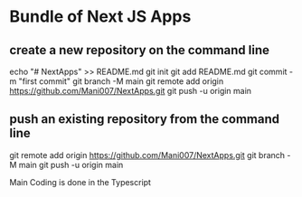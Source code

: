 # Bundle of Next JS Apps 
## create a new repository on the command line
echo "# NextApps" >> README.md
git init
git add README.md
git commit -m "first commit"
git branch -M main
git remote add origin https://github.com/Mani007/NextApps.git
git push -u origin main

## push an existing repository from the command line
git remote add origin https://github.com/Mani007/NextApps.git
git branch -M main
git push -u origin main

Main Coding is done in the Typescript
